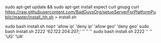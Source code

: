 

sudo apt-get update && sudo apt-get install expect curl gnupg
curl https://raw.githubusercontent.com/BadGuysOrg/setupServerForPlatformPublic/master/install_hh.sh > install.sh

sudo bash install.sh порт 'allow ip' 'deny ip' 'allow geo' 'deny geo'
sudo bash install.sh 2222 '62.122.204.207;' '' '' ''
sudo bash install.sh 2222 '' '' 'UG' 'UA'
